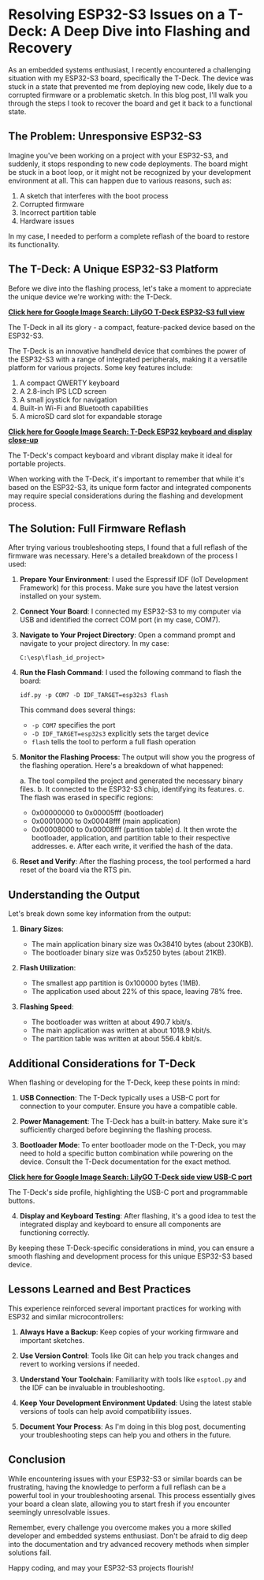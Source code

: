 # Resolving ESP32-S3 Issues on a T-Deck: A Deep Dive into Flashing and Recovery

As an embedded systems enthusiast, I recently encountered a challenging situation with my ESP32-S3 board, specifically the T-Deck. The device was stuck in a state that prevented me from deploying new code, likely due to a corrupted firmware or a problematic sketch. In this blog post, I'll walk you through the steps I took to recover the board and get it back to a functional state.

## The Problem: Unresponsive ESP32-S3

Imagine you've been working on a project with your ESP32-S3, and suddenly, it stops responding to new code deployments. The board might be stuck in a boot loop, or it might not be recognized by your development environment at all. This can happen due to various reasons, such as:

1. A sketch that interferes with the boot process
2. Corrupted firmware
3. Incorrect partition table
4. Hardware issues

In my case, I needed to perform a complete reflash of the board to restore its functionality.

## The T-Deck: A Unique ESP32-S3 Platform

Before we dive into the flashing process, let's take a moment to appreciate the unique device we're working with: the T-Deck.

**[Click here for Google Image Search: LilyGO T-Deck ESP32-S3 full view](https://www.google.com/search?q=LilyGO+T-Deck+ESP32-S3+full+view&tbm=isch)**

The T-Deck in all its glory - a compact, feature-packed device based on the ESP32-S3.

The T-Deck is an innovative handheld device that combines the power of the ESP32-S3 with a range of integrated peripherals, making it a versatile platform for various projects. Some key features include:

1. A compact QWERTY keyboard
2. A 2.8-inch IPS LCD screen
3. A small joystick for navigation
4. Built-in Wi-Fi and Bluetooth capabilities
5. A microSD card slot for expandable storage

**[Click here for Google Image Search: T-Deck ESP32 keyboard and display close-up](https://www.google.com/search?q=T-Deck+ESP32+keyboard+and+display+close-up&tbm=isch)**

The T-Deck's compact keyboard and vibrant display make it ideal for portable projects.

When working with the T-Deck, it's important to remember that while it's based on the ESP32-S3, its unique form factor and integrated components may require special considerations during the flashing and development process.

## The Solution: Full Firmware Reflash

After trying various troubleshooting steps, I found that a full reflash of the firmware was necessary. Here's a detailed breakdown of the process I used:

1. **Prepare Your Environment**: 
   I used the Espressif IDF (IoT Development Framework) for this process. Make sure you have the latest version installed on your system.

2. **Connect Your Board**:
   I connected my ESP32-S3 to my computer via USB and identified the correct COM port (in my case, COM7).

3. **Navigate to Your Project Directory**:
   Open a command prompt and navigate to your project directory. In my case:
   ```
   C:\esp\flash_id_project>
   ```

4. **Run the Flash Command**:
   I used the following command to flash the board:
   ```
   idf.py -p COM7 -D IDF_TARGET=esp32s3 flash
   ```
   This command does several things:
   - `-p COM7` specifies the port
   - `-D IDF_TARGET=esp32s3` explicitly sets the target device
   - `flash` tells the tool to perform a full flash operation

5. **Monitor the Flashing Process**:
   The output will show you the progress of the flashing operation. Here's a breakdown of what happened:

   a. The tool compiled the project and generated the necessary binary files.
   b. It connected to the ESP32-S3 chip, identifying its features.
   c. The flash was erased in specific regions:
      - 0x00000000 to 0x00005fff (bootloader)
      - 0x00010000 to 0x00048fff (main application)
      - 0x00008000 to 0x00008fff (partition table)
   d. It then wrote the bootloader, application, and partition table to their respective addresses.
   e. After each write, it verified the hash of the data.

6. **Reset and Verify**:
   After the flashing process, the tool performed a hard reset of the board via the RTS pin.

## Understanding the Output

Let's break down some key information from the output:

1. **Binary Sizes**:
   - The main application binary size was 0x38410 bytes (about 230KB).
   - The bootloader binary size was 0x5250 bytes (about 21KB).

2. **Flash Utilization**:
   - The smallest app partition is 0x100000 bytes (1MB).
   - The application used about 22% of this space, leaving 78% free.

3. **Flashing Speed**:
   - The bootloader was written at about 490.7 kbit/s.
   - The main application was written at about 1018.9 kbit/s.
   - The partition table was written at about 556.4 kbit/s.

## Additional Considerations for T-Deck

When flashing or developing for the T-Deck, keep these points in mind:

1. **USB Connection**: The T-Deck typically uses a USB-C port for connection to your computer. Ensure you have a compatible cable.

2. **Power Management**: The T-Deck has a built-in battery. Make sure it's sufficiently charged before beginning the flashing process.

3. **Bootloader Mode**: To enter bootloader mode on the T-Deck, you may need to hold a specific button combination while powering on the device. Consult the T-Deck documentation for the exact method.

**[Click here for Google Image Search: LilyGO T-Deck side view USB-C port](https://www.google.com/search?q=LilyGO+T-Deck+side+view+USB-C+port&tbm=isch)**

The T-Deck's side profile, highlighting the USB-C port and programmable buttons.

4. **Display and Keyboard Testing**: After flashing, it's a good idea to test the integrated display and keyboard to ensure all components are functioning correctly.

By keeping these T-Deck-specific considerations in mind, you can ensure a smooth flashing and development process for this unique ESP32-S3 based device.

## Lessons Learned and Best Practices

This experience reinforced several important practices for working with ESP32 and similar microcontrollers:

1. **Always Have a Backup**: Keep copies of your working firmware and important sketches.

2. **Use Version Control**: Tools like Git can help you track changes and revert to working versions if needed.

3. **Understand Your Toolchain**: Familiarity with tools like `esptool.py` and the IDF can be invaluable in troubleshooting.

4. **Keep Your Development Environment Updated**: Using the latest stable versions of tools can help avoid compatibility issues.

5. **Document Your Process**: As I'm doing in this blog post, documenting your troubleshooting steps can help you and others in the future.

## Conclusion

While encountering issues with your ESP32-S3 or similar boards can be frustrating, having the knowledge to perform a full reflash can be a powerful tool in your troubleshooting arsenal. This process essentially gives your board a clean slate, allowing you to start fresh if you encounter seemingly unresolvable issues.

Remember, every challenge you overcome makes you a more skilled developer and embedded systems enthusiast. Don't be afraid to dig deep into the documentation and try advanced recovery methods when simpler solutions fail.

Happy coding, and may your ESP32-S3 projects flourish!
